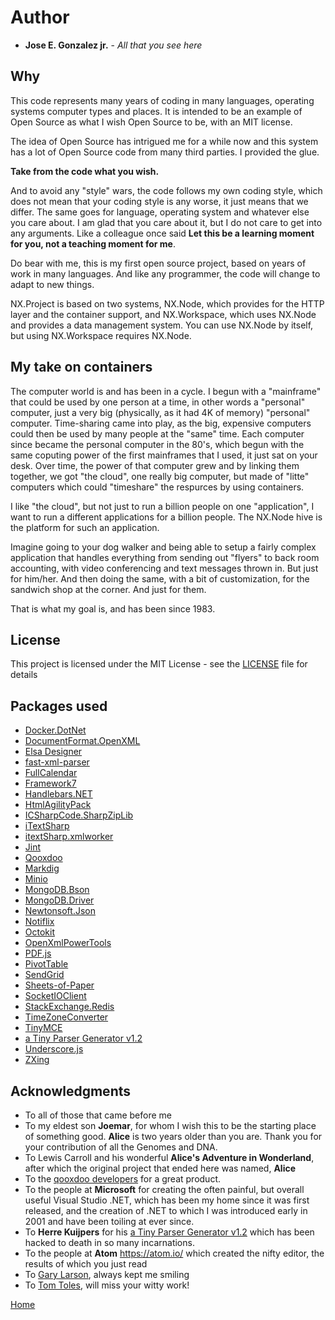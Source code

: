 # Author

* **Jose E. Gonzalez jr.** - *All that you see here*

## Why

This code represents many years of coding in many languages, operating systems computer
types and places.  It is intended to be an example of Open Source as what I wish
Open Source to be, with an MIT license.  

The idea of Open Source has intrigued me for a while now and this system has a lot of 
Open Source code from many third parties.  I provided the glue.

**Take from the code what you wish.**

And to avoid any "style" wars, the code follows my own coding style, which does not
mean that your coding style is any worse, it just means that we differ.  The same goes
for language, operating system and  whatever else you care about.  I am glad that
you care about it, but I do not care to get into any arguments.  Like a colleague
once said **Let this be a learning moment for you, not a teaching moment for me**.

Do bear with me, this is my first open source project, based on years of work
in many languages. And like any programmer, the code will change to adapt to new things.

NX.Project is based on two systems, NX.Node, which provides for the HTTP layer and
the container support, and NX.Workspace, which uses NX.Node and provides a data management
system.  You can use NX.Node by itself, but using NX.Workspace requires NX.Node.

## My take on containers

The computer world is and has been in a cycle.  I begun with a "mainframe" that could be
used by one person at a time, in other words a "personal" computer, just a very big (physically, as it had 4K of memory)
"personal" computer.  Time-sharing came into play, as the big, expensive computers could
then be used by many people at the "same" time.  Each computer since became the personal computer
in the 80's, which begun with the same coputing power of the first mainframes that I  used,
it just sat on your desk.  Over time, the power of that computer grew and by linking them
together, we got "the cloud", one really big computer, but made of "litte" computers
which could "timeshare" the respurces by using containers.

I like "the cloud", but not just to run a billion people on one "application", I want
to run a different applications for a billion people.  The NX.Node hive is the platform for such an application.

Imagine going to your dog walker and being able to setup a fairly complex application that
handles everything from sending out "flyers" to back room accounting, with video conferencing
and text messages thrown in.  But just for him/her.  And then doing the same, with a bit
of customization, for the sandwich shop at the corner.  And just for them.

That is what my goal is, and has been since 1983.

## License

This project is licensed under the MIT License - see the [LICENSE](https://mit-license.org/) file for details

## Packages used

* [Docker.DotNet](https://github.com/dotnet/Docker.DotNet)
* [DocumentFormat.OpenXML](https://github.com/OfficeDev/Open-Xml-Sdk)
* [Elsa Designer](https://github.com/elsa-workflows/elsa-designer)
* [fast-xml-parser](https://github.com/NaturalIntelligence/fast-xml-parser)
* [FullCalendar](https://github.com/fullcalendar)
* [Framework7](https://github.com/framework7io/Framework7)
* [Handlebars.NET](https://github.com/Handlebars-Net/Handlebars.Net)
* [HtmlAgilityPack](https://github.com/zzzprojects/html-agility-pack)
* [ICSharpCode.SharpZipLib](https://github.com/icsharpcode/SharpZipLib)
* [iTextSharp](https://github.com/itext/itextsharp)
* [itextSharp.xmlworker](https://github.com/itext/itextsharp)
* [Jint](https://github.com/sebastienros/jint)
* [Qooxdoo](https://qooxdoo.org/)
* [Markdig](https://github.com/xoofx/markdig)
* [Minio](https://github.com/minio/minio)
* [MongoDB.Bson](http://mongodb.github.io/mongo-java-driver/3.0/bson/)
* [MongoDB.Driver](https://github.com/mongodb/mongo-csharp-driver)
* [Newtonsoft.Json](https://github.com/JamesNK/Newtonsoft.Json)
* [Notiflix](https://github.com/notiflix/Notiflix)
* [Octokit](https://github.com/octokit)
* [OpenXmlPowerTools](https://github.com/OfficeDev/Open-Xml-PowerTools)
* [PDF.js](https://github.com/mozilla/pdf.js/)
* [PivotTable](https://github.com/nicolaskruchten/pivottable)
* [SendGrid](https://github.com/sendgrid/sendgrid-csharp)
* [Sheets-of-Paper](https://github.com/delight-im/HTML-Sheets-of-Paper)
* [SocketIOClient](https://github.com/socketio/socket.io-client)
* [StackExchange.Redis](https://github.com/StackExchange/StackExchange.Redis)
* [TimeZoneConverter](https://github.com/mj1856/TimeZoneConverter)
* [TinyMCE](https://github.com/tinymce/tinymce)
* [a Tiny Parser Generator v1.2](https://www.codeproject.com/Articles/28294/a-Tiny-Parser-Generator-v1-2)
* [Underscore.js](https://github.com/jashkenas/underscore)
* [ZXing](https://github.com/zxing-js/browser)

## Acknowledgments

* To all of those that came before me
* To my eldest son **Joemar**, for whom I wish this to be the starting place of something good.  **Alice** is two years older than you are.  Thank you for your contribution of all the Genomes and DNA.
* To Lewis Carroll and his wonderful **Alice's Adventure in Wonderland**, after which the original project that ended here was named, **Alice**
* To the [qooxdoo developers](https://qooxdoo.org/) for a great product.
* To the people at **Microsoft** for creating the often painful, but overall useful Visual Studio .NET, which has been my home since it was first released, and the creation of .NET to which I was introduced early in 2001 and have been toiling at ever since.
* To **Herre Kuijpers** for his [a Tiny Parser Generator v1.2](https://www.codeproject.com/Articles/28294/a-Tiny-Parser-Generator-v1-2) which has been hacked to death in so many incarnations.
* To the people at **Atom** https://atom.io/ which created the nifty editor, the results of which you just read
* To [Gary Larson](https://www.thefarside.com/2020/08/05/2), always kept me smiling
* To [Tom Toles](https://en.wikipedia.org/wiki/Tom_Toles), will miss your witty work!

[Home](README.md)
